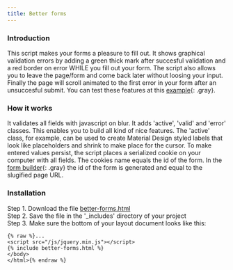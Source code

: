 ```yaml
---
title: Better forms
---
```


### Introduction

This script makes your forms a pleasure to fill out. It shows graphical validation errors by adding a green thick mark after succesful validation and a red border on error WHILE you fill out your form. The script also allows you to leave the page/form and come back later without loosing your input. Finally the page will scroll animated to the first error in your form after an unsuccesful submit. You can test these features at this [example](/contact){: .gray}.

### How it works

It validates all fields with javascript on blur. It adds 'active', 'valid' and 'error' classes. This enables you to build all kind of nice features. The 'active' class, for example, can be used to create Material Design styled labels that look like placeholders and shrink to make place for the cursor. To make entered values persist, the script places a serialized cookie on your computer with all fields. The cookies name equals the id of the form. In the [form builder](/without-plugin/form-builder/){: .gray} the id of the form is generated and equal to the slugified page URL.

### Installation

Step 1. Download the file [better-forms.html](https://raw.githubusercontent.com/jhvanderschee/jekyllcodex/gh-pages/_includes/better-forms.html)
<br />Step 2. Save the file in the '_includes' directory of your project
<br />Step 3. Make sure the bottom of your layout document looks like this:

```
{% raw %}...
<script src="/js/jquery.min.js"></script>
{% include better-forms.html %}
</body>
</html>{% endraw %}
```